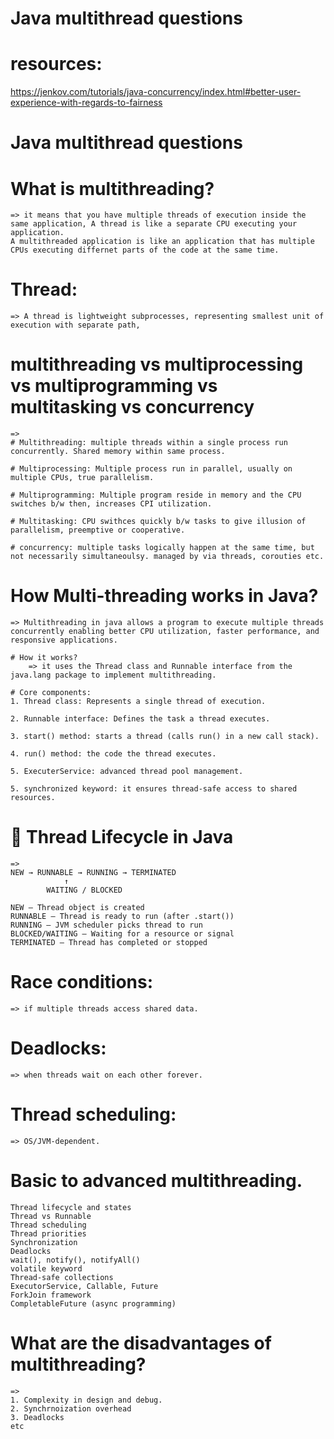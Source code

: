 # Java multithread questions
# resources:

https://jenkov.com/tutorials/java-concurrency/index.html#better-user-experience-with-regards-to-fairness

# Java multithread questions

# What is multithreading?

    => it means that you have multiple threads of execution inside the same application, A thread is like a separate CPU executing your application.
    A multithreaded application is like an application that has multiple CPUs executing differnet parts of the code at the same time.

# Thread:

    => A thread is lightweight subprocesses, representing smallest unit of execution with separate path,

# multithreading vs multiprocessing vs multiprogramming vs multitasking vs concurrency

    =>
    # Multithreading: multiple threads within a single process run concurrently. Shared memory within same process.

    # Multiprocessing: Multiple process run in parallel, usually on multiple CPUs, true parallelism.

    # Multiprogramming: Multiple program reside in memory and the CPU switches b/w then, increases CPI utilization.

    # Multitasking: CPU swithces quickly b/w tasks to give illusion of parallelism, preemptive or cooperative.

    # concurrency: multiple tasks logically happen at the same time, but not necessarily simultaneoulsy. managed by via threads, corouties etc.

# How Multi-threading works in Java?

    => Multithreading in java allows a program to execute multiple threads concurrently enabling better CPU utilization, faster performance, and responsive applications.

    # How it works?
        => it uses the Thread class and Runnable interface from the java.lang package to implement multithreading.

    # Core components:
    1. Thread class: Represents a single thread of execution.

    2. Runnable interface: Defines the task a thread executes.

    3. start() method: starts a thread (calls run() in a new call stack).

    4. run() method: the code the thread executes.

    5. ExecuterService: advanced thread pool management.

    5. synchronized keyword: it ensures thread-safe access to shared resources.

# 🚦 Thread Lifecycle in Java

    =>
    NEW → RUNNABLE → RUNNING → TERMINATED
                ↑
            WAITING / BLOCKED

    NEW – Thread object is created
    RUNNABLE – Thread is ready to run (after .start())
    RUNNING – JVM scheduler picks thread to run
    BLOCKED/WAITING – Waiting for a resource or signal
    TERMINATED – Thread has completed or stopped

# Race conditions:

    => if multiple threads access shared data.

# Deadlocks:

    => when threads wait on each other forever.

# Thread scheduling:

    => OS/JVM-dependent.

# Basic to advanced multithreading.
    
    Thread lifecycle and states
    Thread vs Runnable
    Thread scheduling
    Thread priorities
    Synchronization
    Deadlocks
    wait(), notify(), notifyAll()
    volatile keyword
    Thread-safe collections
    ExecutorService, Callable, Future
    ForkJoin framework
    CompletableFuture (async programming)

# What are the disadvantages of multithreading?
    =>
    1. Complexity in design and debug.
    2. Synchrnoization overhead
    3. Deadlocks
    etc

